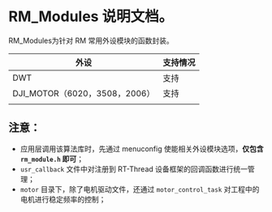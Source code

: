 #  RM_Modules 说明文档。

RM_Modules为针对 RM 常用外设模块的函数封装。

| 外设 | 支持情况 |
| -------- | ----------------- |
| DWT  | 支持 |
| DJI_MOTOR（6020，3508，2006） | 支持 |
|  |                   |



## 注意：

- 应用层调用该算法库时，先通过 menuconfig 使能相关外设模块选项，**仅包含 `rm_module.h` 即可**；
- `usr_callback` 文件中对注册到 RT-Thread 设备框架的回调函数进行统一管理；
- `motor` 目录下，除了电机驱动文件，还通过 `motor_control_task` 对工程中的电机进行稳定频率的控制；